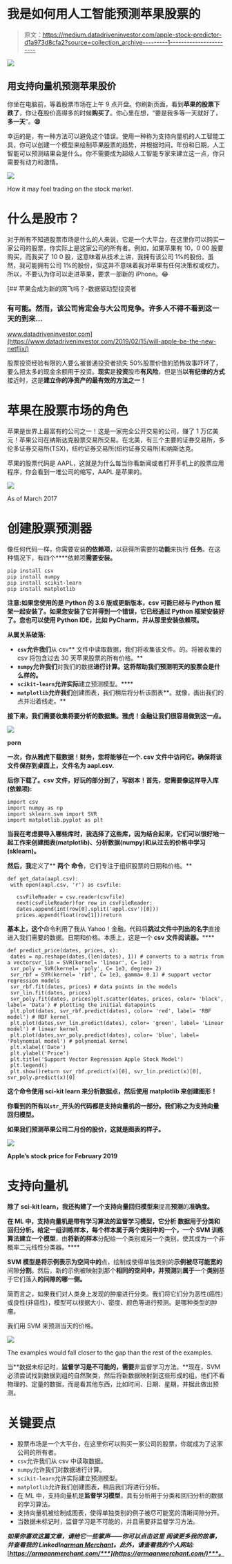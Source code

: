 # 我是如何用人工智能预测苹果股票的

> 原文：<https://medium.datadriveninvestor.com/apple-stock-predictor-d1a973d8cfa2?source=collection_archive---------1----------------------->

[![](img/57ad0ad19a1b0b9d86559ac2d971a634.png)](http://www.track.datadriveninvestor.com/1B9E)

## 用支持向量机预测苹果股价

你坐在电脑前，等着股票市场在上午 9 点开盘。你刷新页面，看到**苹果的股票下跌了**，你让**在**股价高得多的时候**购买了**。你心里在想，“要是我多等一天就好了，**多一天**”。**😫**

幸运的是，有一种方法可以避免这个错误。使用一种称为支持向量机的人工智能工具，你可以创建一个模型来绘制苹果股票的趋势，并根据时间，年份和日期，人工智能可以预测结果会是什么。你不需要成为超级人工智能专家来建立这一点，你只需要有动力和激情。

![](img/d8d340aacf07339bd8b920fd5f424926.png)

How it may feel trading on the stock market.

# 什么是股市？

对于所有不知道股票市场是什么的人来说，它是一个大平台，在这里你可以购买一家公司的股票，你实际上是这家公司的所有者。例如，如果苹果有 10，0 00 股要购买，而我买了 10 0 股，这意味着从技术上讲，我拥有该公司 1%的股份。虽然，我可能拥有公司 1%的股份，但这并不意味着我对苹果有任何决策权或权力。所以，不要认为你可以走进苹果，要求一部新的 iPhone。😂

[](https://www.datadriveninvestor.com/2019/02/15/will-apple-be-the-new-netflix/) [## 苹果会成为新的网飞吗？-数据驱动型投资者

### 有可能。然而，该公司肯定会与大公司竞争。许多人不得不看到这一天的到来…

www.datadriveninvestor.com](https://www.datadriveninvestor.com/2019/02/15/will-apple-be-the-new-netflix/) 

股票投资经验有限的人要么被普通投资者损失 50%股票价值的恐怖故事吓坏了，要么把太多的现金余额用于投资。**现实**是**投资**股市**有风险**，但是当**以有纪律的方式**接近时，这是**建立你的净资产的最有效的方法之一！**

# 苹果在股票市场的角色

苹果是世界上最富有的公司之一！这是一家完全公开交易的公司，赚了 1 万亿美元！苹果公司在纳斯达克股票交易所交易。在北美，有三个主要的证券交易所，多伦多证券交易所(TSX)，纽约证券交易所(纽约证券交易所)和纳斯达克。

苹果的股票代码是 AAPL，这就是为什么每当你看新闻或者打开手机上的股票应用程序，你会看到一堆公司的缩写，AAPL 是苹果的。

![](img/f2dff25748719afb94f0176add287e36.png)

As of March 2017

# 创建股票预测器

像任何代码一样，你需要安装**的依赖项**，以获得所需要的**功能**来执行 **任务**。在这种情况下，有四个****依赖项**需要安装。**

```
pip install csv
pip install numpy
pip install scikit-learn
pip install matplotlib
```

**注意:如果您使用的是 Python 的 3.6 版或更新版本，csv **可能已经与 Python 框架一起安装了**。如果您安装了它并得到一个错误，它已经通过 Python 框架安装好了。您也可以使用 Python IDE，比如 PyCharm，并从那里安装依赖项。**

****从属关系破落:****

*   **`csv`允许我们**从 csv** 文件中读取数据，我们将收集该文件。的。将被收集的 csv 将包含过去 30 天苹果股票的所有价格。**
*   **`numpy`允许我们**对我们的数据**进行计算。这将帮助我们预测明天的股票会是什么样的。**
*   **`scikit-learn`允许实际**建立预测模型。****
*   **`matplotlib`允许我们**创建图表，我们稍后将分析该图表**。就像，画出我们的点并沿着线走。**

**接下来，我们需要收集将要分析的数据集。雅虎！金融让我们很容易做到这一点。**

**![](img/03109383268063a7df7215cc046fddf0.png)**

**porn**

**一次，你从雅虎下载数据！财务，您将能够在一个. csv 文件中访问它。确保将该文件保存到桌面上，文件名为 **aapl.csv.****

****后**你**下载了。csv 文件**，好玩的部分到了，**写剧本**！首先，您需要像这样导入库(依赖项):**

```
import csv
import numpy as np
import sklearn.svm import SVR
import matplotlib.pyplot as plt
```

**当我在考虑要导入哪些库时，我选择了这些库，因为结合起来，它们可以很好地一起工作来创建图表(matplotlib)、分析数据(numpy)和从过去的价格中学习(sklearn)。**

**然后，我**定义了** **两个** **命令**，它们专注于组织股票的日期和价格。**

```
def get_data(aapl.csv):
 with open(aapl.csv, 'r') as csvfile:

   csvFileReader = csv.reader(csvfile)
   next(csvFileReader)for row in csvFileReader:
   dates.append(int(row[0].split('appl.csv')[0]))
   prices.append(float(row[1]))return
```

**基本上，这个**命令利用了我从 Yahoo！金融。代码将**跳过文件中列出的名字**直接进入我们需要的数据。日期和价格。本质上，这是一个 **csv 文件阅读器。******

```
def predict_price(dates, prices, x):
 dates = np.reshape(dates,(len(dates), 1)) # converts to a matrix from a vectorsvr_lin = SVR(kernel= 'linear', C= 1e3)
 svr_poly = SVR(kernel= 'poly', C= 1e3, degree= 2)
 svr_rbf = SVR(kernel= 'rbf', C= 1e3, gamma= 0.1) # support vector regression models
 svr_rbf.fit(dates, prices) # data points in the models
 svr_lin.fit(dates, prices)
 svr_poly.fit(dates, prices)plt.scatter(dates, prices, color= 'black', label= 'Data') # plotting the initial datapoints 
 plt.plot(dates, svr_rbf.predict(dates), color= 'red', label= 'RBF model') # RBF kernel
 plt.plot(dates,svr_lin.predict(dates), color= 'green', label= 'Linear model') # linear kernel
 plt.plot(dates,svr_poly.predict(dates), color= 'blue', label= 'Polynomial model') # polynomial kernel
 plt.xlabel('Date')
 plt.ylabel('Price')
 plt.title('Support Vector Regression Apple Stock Model')
 plt.legend()
 plt.show()return svr_rbf.predict(x)[0], svr_lin.predict(x)[0], svr_poly.predict(x)[0]
```

**这个命令使用 sci-kit learn 来分析数据点，然后使用 matplotlib 来创建图形！**

**你看到的所有以`str_`开头的代码都是支持向量机的一部分。我们称之为支持向量回归模型。**

**如果我们预测苹果公司二月份的股价，这就是图表的样子。**

**![](img/8304f6e618ac1b04085a30070b02175f.png)**

**Apple’s stock price for February 2019**

# ****支持向量机****

**除了 sci-kit learn，我还构建了一个支持向量回归模型来**提高**预测**的******准确度**。****

****在 ML 中，支持向量机是带有**学习算法**的**监督学习模型**，它**分析** **数据**用于**分类**和**回归**分析。给定一组训练样本，每个样本属于**两个类别中的**一个**，**一个 SVM 训练算法**建立**一个**模型**，由**将新的样本**分配给一个类别或另一个类别，使其成为一个非概率二元线性分类器。****

**SVM 模型是将示例表示为空间中的**点，绘制成使得单独类别的**示例被尽可能宽的**间隙**分割**。然后，新的示例被映射到那个**相同的空间中，并预测**到**属于**一个**类别**基于它们落入**的间隙的哪一侧。**

简而言之，如果我们对人类身上发现的肿瘤进行分类。我们将它们分为恶性(癌性)或良性(非癌性)，模型可以根据大小、密度、颜色等进行预测。是哪种类型的肿瘤。

我们用 SVM 来预测当天的价格。

![](img/c7027b30d9ec0a6511ef15356934d366.png)

The examples would fall closer to the gap than the rest of the examples.

当**数据未标记时，**监督学习是不可能的，需要**非监督学习方法。**现在，SVM 必须尝试找到数据到组的自然聚类，然后将新数据映射到这些形成的组。他们不看物理的、定量的数据，而是看其他东西，比如时间、日期、星期，并据此做出预测。

# 关键要点

*   股票市场是一个大平台，在这里你可以购买一家公司的股票，你就成为了这家公司的所有者。
*   `csv`允许我们从 csv 中读取数据。
*   `numpy`允许我们对数据进行计算。
*   `scikit-learn`允许实际建立预测模型。
*   `matplotlib`允许我们创建图表，稍后我们将进行分析。
*   在 ML 中，支持向量机是**监督学习模型**，具有分析用于分类和回归分析的数据的学习算法。
*   支持向量机被绘制成图表，使得单独类别的例子被尽可能宽的清晰间隙分开。
*   当数据未标记时，监督学习是不可能的，并且需要非监督学习方法。

***如果你喜欢这篇文章，请给它一些掌声——你可以点击这里*** ***阅读更多我的故事，并查看我的 LinkedIn***[***arman Merchant***](https://linkedin.com/in/armaan-merchant-b3bba89a/)***。此外，请查看我的个人网站:***[***https://armaanmerchant.com/***](https://armaanmerchant.com/)***。***